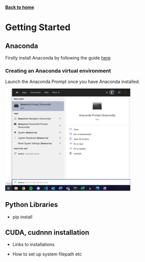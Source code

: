 [__Back to home__](index.md)

# Getting Started

## Anaconda

Firstly install Anaconda by following the guide [here](https://docs.anaconda.com/anaconda/install/)

### Creating an Anaconda virtual environment
Launch the Anaconda Prompt once you have Anaconda installed.

<img src="assets/startmenu.png" alt="Start Menu" width="400"/>

## Python Libraries
- pip install

## CUDA, cudnnn installation
- Links to installations

- How to set up system filepath etc
